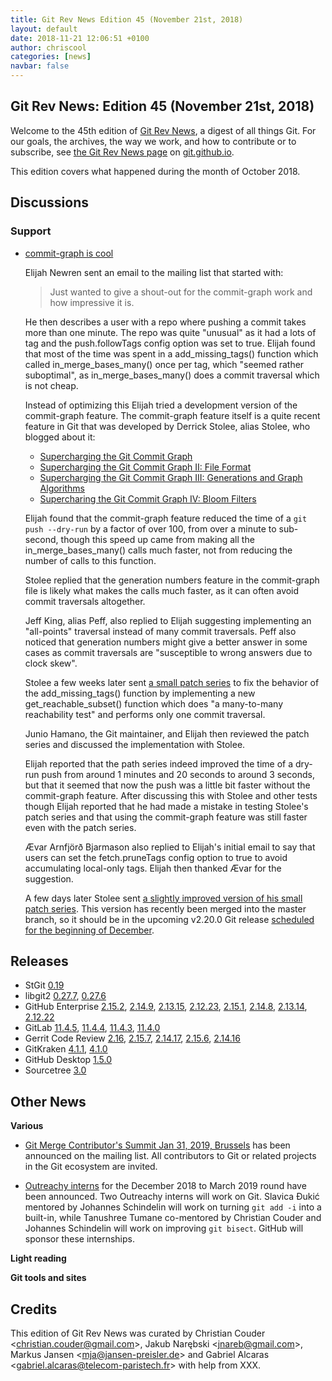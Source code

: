 ```yaml
---
title: Git Rev News Edition 45 (November 21st, 2018)
layout: default
date: 2018-11-21 12:06:51 +0100
author: chriscool
categories: [news]
navbar: false
---
```


## Git Rev News: Edition 45 (November 21st, 2018)

Welcome to the 45th edition of [Git Rev News](https://git.github.io/rev_news/rev_news/),
a digest of all things Git. For our goals, the archives, the way we work, and how to contribute or to
subscribe, see [the Git Rev News page](https://git.github.io/rev_news/rev_news/) on [git.github.io](http://git.github.io).

This edition covers what happened during the month of October 2018.

## Discussions

<!---
### General
-->

<!---
### Reviews
-->

### Support

* [commit-graph is cool](https://public-inbox.org/git/CABPp-BECpSOxudovjbDG_3W9wus102RW+E+qPmd4g3Qyd-QDKQ@mail.gmail.com/)

  Elijah Newren sent an email to the mailing list that started with:

  > Just wanted to give a shout-out for the commit-graph work and how
  > impressive it is.

  He then describes a user with a repo where pushing a commit takes
  more than one minute. The repo was quite "unusual" as it had a lots
  of tag and the push.followTags config option was set to true. Elijah
  found that most of the time was spent in a add_missing_tags()
  function which called in_merge_bases_many() once per tag, which
  "seemed rather suboptimal", as in_merge_bases_many() does a commit
  traversal which is not cheap.

  Instead of optimizing this Elijah tried a development version of the
  commit-graph feature. The commit-graph feature itself is a quite
  recent feature in Git that was developed by Derrick Stolee, alias
  Stolee, who blogged about it:

    - [Supercharging the Git Commit Graph](https://blogs.msdn.microsoft.com/devops/2018/06/25/supercharging-the-git-commit-graph/)
    - [Supercharging the Git Commit Graph II: File Format](https://blogs.msdn.microsoft.com/devops/2018/07/02/supercharging-the-git-commit-graph-ii-file-format/)
    - [Supercharging the Git Commit Graph III: Generations and Graph Algorithms](https://blogs.msdn.microsoft.com/devops/2018/07/09/supercharging-the-git-commit-graph-iii-generations/)
    - [Supercharing the Git Commit Graph IV: Bloom Filters](https://blogs.msdn.microsoft.com/devops/2018/07/16/super-charging-the-git-commit-graph-iv-bloom-filters/)

  Elijah found that the commit-graph feature reduced the time of a
  `git push --dry-run` by a factor of over 100, from over a minute to
  sub-second, though this speed up came from making all the
  in_merge_bases_many() calls much faster, not from reducing the
  number of calls to this function.

  Stolee replied that the generation numbers feature in the
  commit-graph file is likely what makes the calls much faster, as it
  can often avoid commit traversals altogether.

  Jeff King, alias Peff, also replied to Elijah suggesting
  implementing an "all-points" traversal instead of many commit
  traversals. Peff also noticed that generation numbers might give a
  better answer in some cases as commit traversals are "susceptible to
  wrong answers due to clock skew".

  Stolee a few weeks later sent
  [a small patch series](https://public-inbox.org/git/pull.60.git.gitgitgadget@gmail.com/)
  to fix the behavior of the add_missing_tags() function by
  implementing a new get_reachable_subset() function which does "a
  many-to-many reachability test" and performs only one commit
  traversal.

  Junio Hamano, the Git maintainer, and Elijah then reviewed the patch
  series and discussed the implementation with Stolee.

  Elijah reported that the path series indeed improved the time of a
  dry-run push from around 1 minutes and 20 seconds to around 3
  seconds, but that it seemed that now the push was a little bit
  faster without the commit-graph feature. After discussing this with
  Stolee and other tests though Elijah reported that he had made a
  mistake in testing Stolee's patch series and that using the
  commit-graph feature was still faster even with the patch series.

  Ævar Arnfjörð Bjarmason also replied to Elijah's initial email to
  say that users can set the fetch.pruneTags config option to true to
  avoid accumulating local-only tags. Elijah then thanked Ævar for the
  suggestion.

  A few days later Stolee sent
  [a slightly improved version of his small patch series](https://public-inbox.org/git/pull.60.v2.git.gitgitgadget@gmail.com/).
  This version has recently been merged into the master branch, so it
  should be in the upcoming v2.20.0 Git release
  [scheduled for the beginning of December](https://tinyurl.com/gitCal).

<!---
## Developer Spotlight:
-->

## Releases

+ StGit [0.19](https://public-inbox.org/git/1541522776.3963181.1567641696.46EFA2E6@webmail.messagingengine.com)
+ libgit2 [0.27.7](https://github.com/libgit2/libgit2/releases/tag/v0.27.7),
[0.27.6](https://github.com/libgit2/libgit2/releases/tag/v0.27.6)
+ GitHub Enterprise [2.15.2](https://enterprise.github.com/releases/2.15.2/notes),
[2.14.9](https://enterprise.github.com/releases/2.14.9/notes),
[2.13.15](https://enterprise.github.com/releases/2.13.15/notes),
[2.12.23](https://enterprise.github.com/releases/2.12.23/notes),
[2.15.1](https://enterprise.github.com/releases/2.15.1/notes),
[2.14.8](https://enterprise.github.com/releases/2.14.8/notes),
[2.13.14](https://enterprise.github.com/releases/2.13.14/notes),
[2.12.22](https://enterprise.github.com/releases/2.12.22/notes)
+ GitLab [11.4.5](https://about.gitlab.com/2018/11/05/gitlab-11-4-5-released/),
[11.4.4](https://about.gitlab.com/2018/11/01/critical-security-release-gitlab-11-dot-4-dot-4-released/),
[11.4.3](https://about.gitlab.com/2018/10/29/security-release-gitlab-11-dot-4-dot-3-released/),
[11.4.0](https://about.gitlab.com/2018/10/22/gitlab-11-4-released/)
+ Gerrit Code Review [2.16](https://www.gerritcodereview.com/2.16.html),
[2.15.7](https://www.gerritcodereview.com/2.15.html#2157),
[2.14.17](https://www.gerritcodereview.com/2.14.html#21417),
[2.15.6](https://www.gerritcodereview.com/2.15.html#2156),
[2.14.16](https://www.gerritcodereview.com/2.14.html#21416)
+ GitKraken [4.1.1](https://support.gitkraken.com/release-notes/current),
[4.1.0](https://support.gitkraken.com/release-notes/current)
+ GitHub Desktop [1.5.0](https://desktop.github.com/release-notes/)
+ Sourcetree [3.0](https://product-downloads.atlassian.com/software/sourcetree/ReleaseNotes/Sourcetree_3.0.html)

## Other News

__Various__

* [Git Merge Contributor's Summit Jan 31, 2019, Brussels](https://public-inbox.org/git/20181109104202.GA8717@sigill.intra.peff.net)
  has been announced on the mailing list. All contributors to Git or related projects in the Git ecosystem are invited.

* [Outreachy interns](https://www.outreachy.org/alums/) for the
  December 2018 to March 2019 round have been announced. Two Outreachy
  interns will work on Git. Slavica Đukić mentored by Johannes
  Schindelin will work on turning `git add -i` into a built-in, while
  Tanushree Tumane co-mentored by Christian Couder and Johannes
  Schindelin will work on improving `git bisect`. GitHub will sponsor
  these internships.

__Light reading__


__Git tools and sites__


## Credits

This edition of Git Rev News was curated by
Christian Couder &lt;<christian.couder@gmail.com>&gt;,
Jakub Narębski &lt;<jnareb@gmail.com>&gt;,
Markus Jansen &lt;<mja@jansen-preisler.de>&gt; and
Gabriel Alcaras &lt;<gabriel.alcaras@telecom-paristech.fr>&gt;
with help from XXX.
